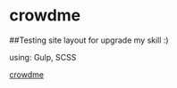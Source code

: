 # crowdme
##Testing site layout for upgrade my skill :)

using: Gulp, SCSS

[crowdme](https://mishelinus.github.io/crowdme/)
